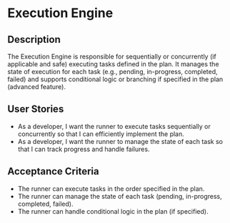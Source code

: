 # Execution Engine

## Description
The Execution Engine is responsible for sequentially or concurrently (if applicable and safe) executing tasks defined in the plan. It manages the state of execution for each task (e.g., pending, in-progress, completed, failed) and supports conditional logic or branching if specified in the plan (advanced feature).

## User Stories
- As a developer, I want the runner to execute tasks sequentially or concurrently so that I can efficiently implement the plan.
- As a developer, I want the runner to manage the state of each task so that I can track progress and handle failures.

## Acceptance Criteria
- The runner can execute tasks in the order specified in the plan.
- The runner can manage the state of each task (pending, in-progress, completed, failed).
- The runner can handle conditional logic in the plan (if specified).